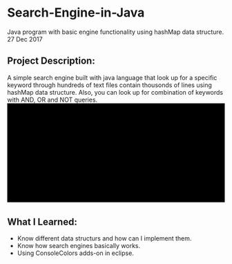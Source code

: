# Search-Engine-in-Java
Java program with basic engine functionality using hashMap data structure. 
27 Dec 2017

## Project Description:
A simple search engine built with java language that look up for a specific keyword through hundreds of text files contain thousonds of lines using hashMap data structure. Also, you can look up for combination of keywords with AND, OR and NOT queries.
![](SearchEngineDemo.gif)


## What I Learned:
- Know different data structurs and how can I implement them.
- Know how search engines basically works.
- Using ConsoleColors adds-on in eclipse.

